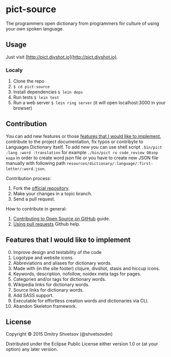 # pict-source

The programmers open dictionary from programmers for culture of using your own spoken language.

## Usage

Just visit [http://pict.divshot.io](http://pict.divshot.io).

### Localy

1. Clone the repo
2. `$ cd pict-source`
3. Install dependencies `$ lein deps`
4. Run tests `$ lein test`
5. Run a web server `$ lein ring server` (it will open localhost:3000 in your browser)

## Contribution

You can add new features or those [features that I would like to implement](https://github.com/shvetsovdm/pict-source#license),
contribute to the project documentation, fix typos or contribyte to Languages Dictionary itself.
To add new you can use shell script `.bin/pict :lang :word :translation` for example `./bin/pict ru code_review Обзор кода` in order to create word json file
or you have to create new JSON file manually with following path `resources/dictionary/:language/:first-letter/:word.json`.

Contribution process:

1. Fork the [official repository](https://github.com/shvetsovdm/pict-source).
2. Make your changes in a topic branch.
3. Send a pull request.

How to contribute in general:

1. [Contributing to Open Source on GitHub](https://guides.github.com/activities/contributing-to-open-source/) guide.
2. [Using pull requests](https://help.github.com/articles/using-pull-requests/) Github help.

## Features that I would like to implement

0. Improve design and testability of the code
1. Logotype and website icons.
2. Abbreviations and aliases for dictionary words.
3. Made with (in the site footer) clojure, divshot, stasis and hiccup icons.
4. Keywords, description, nofollow, noidex meta tags for pages.
5. Categories and/or tags for dictionary words.
6. Wikipedia links for dictionary words.
7. Source links for dictionary words.
8. Add SASS support.
9. Executable for effortless creation words and dictionaries via CLI.
10. Abandon Skeleton framework.

## License

Copyright © 2015 Dmitry Shvetsov (@shvetsovdm)

Distributed under the Eclipse Public License either version 1.0 or (at your option) any later version.
